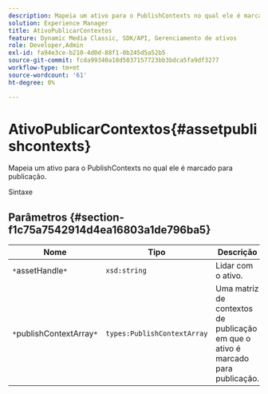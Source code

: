 ```yaml
---
description: Mapeia um ativo para o PublishContexts no qual ele é marcado para publicação.
solution: Experience Manager
title: AtivoPublicarContextos
feature: Dynamic Media Classic, SDK/API, Gerenciamento de ativos
role: Developer,Admin
exl-id: fa94e3ce-b210-4d0d-88f1-0b245d5a52b5
source-git-commit: fcda99340a18d5037157723bb3bdca5fa9df3277
workflow-type: tm+mt
source-wordcount: '61'
ht-degree: 0%

---
```


# AtivoPublicarContextos{#assetpublishcontexts}

Mapeia um ativo para o PublishContexts no qual ele é marcado para publicação.

Sintaxe

## Parâmetros {#section-f1c75a7542914d4ea16803a1de796ba5}

| Nome | Tipo | Descrição |
|---|---|---|
| `*`assetHandle`*` | `xsd:string` | Lidar com o ativo. |
| `*`publishContextArray`*` | `types:PublishContextArray` | Uma matriz de contextos de publicação em que o ativo é marcado para publicação. |
